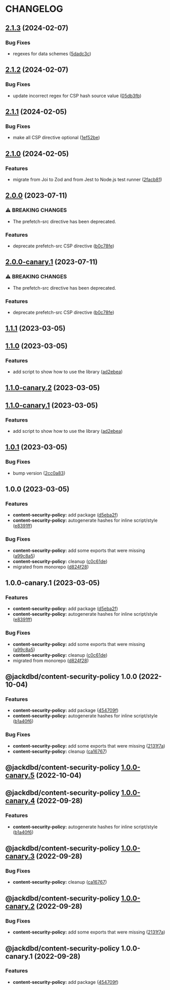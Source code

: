 # CHANGELOG

## [2.1.3](https://github.com/jackdbd/content-security-policy/compare/v2.1.2...v2.1.3) (2024-02-07)


### Bug Fixes

* regexes for data schemes ([5dadc3c](https://github.com/jackdbd/content-security-policy/commit/5dadc3c4218fb6139f06a78079412297b81cf236))

## [2.1.2](https://github.com/jackdbd/content-security-policy/compare/v2.1.1...v2.1.2) (2024-02-07)


### Bug Fixes

* update incorrect regex for CSP hash source value ([05db3fb](https://github.com/jackdbd/content-security-policy/commit/05db3fbda9852384b9a5f0ed56388b180eeb2600))

## [2.1.1](https://github.com/jackdbd/content-security-policy/compare/v2.1.0...v2.1.1) (2024-02-05)


### Bug Fixes

* make all CSP directive optional ([1ef52be](https://github.com/jackdbd/content-security-policy/commit/1ef52beaa1833fe34479c736e2924cf29cdc607d))

## [2.1.0](https://github.com/jackdbd/content-security-policy/compare/v2.0.0...v2.1.0) (2024-02-05)


### Features

* migrate from Joi to Zod and from Jest to Node.js test runner ([2facb81](https://github.com/jackdbd/content-security-policy/commit/2facb81589e5590168f59a450a89ec194fd3f914))

## [2.0.0](https://github.com/jackdbd/content-security-policy/compare/v1.1.1...v2.0.0) (2023-07-11)


### ⚠ BREAKING CHANGES

* The prefetch-src directive has been deprecated.

### Features

* deprecate prefetch-src CSP directive ([b0c78fe](https://github.com/jackdbd/content-security-policy/commit/b0c78fe37ac97820b91f037c645f2ea162611da8))

## [2.0.0-canary.1](https://github.com/jackdbd/content-security-policy/compare/v1.1.1...v2.0.0-canary.1) (2023-07-11)


### ⚠ BREAKING CHANGES

* The prefetch-src directive has been deprecated.

### Features

* deprecate prefetch-src CSP directive ([b0c78fe](https://github.com/jackdbd/content-security-policy/commit/b0c78fe37ac97820b91f037c645f2ea162611da8))

## [1.1.1](https://github.com/jackdbd/content-security-policy/compare/v1.1.0...v1.1.1) (2023-03-05)

## [1.1.0](https://github.com/jackdbd/content-security-policy/compare/v1.0.1...v1.1.0) (2023-03-05)


### Features

* add script to show how to use the library ([ad2ebea](https://github.com/jackdbd/content-security-policy/commit/ad2ebea41c43b4ca31132daa84e67eeeb1c9b2fb))

## [1.1.0-canary.2](https://github.com/jackdbd/content-security-policy/compare/v1.1.0-canary.1...v1.1.0-canary.2) (2023-03-05)

## [1.1.0-canary.1](https://github.com/jackdbd/content-security-policy/compare/v1.0.1...v1.1.0-canary.1) (2023-03-05)


### Features

* add script to show how to use the library ([ad2ebea](https://github.com/jackdbd/content-security-policy/commit/ad2ebea41c43b4ca31132daa84e67eeeb1c9b2fb))

## [1.0.1](https://github.com/jackdbd/content-security-policy/compare/v1.0.0...v1.0.1) (2023-03-05)


### Bug Fixes

* bump version ([2cc0a83](https://github.com/jackdbd/content-security-policy/commit/2cc0a831a27f8152a21a9d3409e954e0477bb2b7))

## 1.0.0 (2023-03-05)


### Features

* **content-security-policy:** add package ([d5eba2f](https://github.com/jackdbd/content-security-policy/commit/d5eba2f7c76bf39517f19e30bc9d465c2bc9210b))
* **content-security-policy:** autogenerate hashes for inline script/style ([e8391ff](https://github.com/jackdbd/content-security-policy/commit/e8391ff617b0a266164d61e0ad4bcb7f2cc4f5fc))


### Bug Fixes

* **content-security-policy:** add some exports that were missing ([a99c8a5](https://github.com/jackdbd/content-security-policy/commit/a99c8a518804f09da3257bf4e48a1fdac7d562ad))
* **content-security-policy:** cleanup ([c0c61de](https://github.com/jackdbd/content-security-policy/commit/c0c61deaf72e86ccb7e095e218ee4aa309efe580))
* migrated from monorepo ([d824f28](https://github.com/jackdbd/content-security-policy/commit/d824f2864aac769bba75d7220c780938c1d61570))

## 1.0.0-canary.1 (2023-03-05)


### Features

* **content-security-policy:** add package ([d5eba2f](https://github.com/jackdbd/content-security-policy/commit/d5eba2f7c76bf39517f19e30bc9d465c2bc9210b))
* **content-security-policy:** autogenerate hashes for inline script/style ([e8391ff](https://github.com/jackdbd/content-security-policy/commit/e8391ff617b0a266164d61e0ad4bcb7f2cc4f5fc))


### Bug Fixes

* **content-security-policy:** add some exports that were missing ([a99c8a5](https://github.com/jackdbd/content-security-policy/commit/a99c8a518804f09da3257bf4e48a1fdac7d562ad))
* **content-security-policy:** cleanup ([c0c61de](https://github.com/jackdbd/content-security-policy/commit/c0c61deaf72e86ccb7e095e218ee4aa309efe580))
* migrated from monorepo ([d824f28](https://github.com/jackdbd/content-security-policy/commit/d824f2864aac769bba75d7220c780938c1d61570))

## @jackdbd/content-security-policy 1.0.0 (2022-10-04)


### Features

* **content-security-policy:** add package ([454709f](https://github.com/jackdbd/calderone/commit/454709f7e84b1ee7c1880c5c7a25b4baff1ac199))
* **content-security-policy:** autogenerate hashes for inline script/style ([b1a40f6](https://github.com/jackdbd/calderone/commit/b1a40f630250d5d3d18bc2171d0875c357fe33e2))


### Bug Fixes

* **content-security-policy:** add some exports that were missing ([2131f7a](https://github.com/jackdbd/calderone/commit/2131f7a21540b1b9c2ac319b1d0a5dac3c297982))
* **content-security-policy:** cleanup ([ca16767](https://github.com/jackdbd/calderone/commit/ca167677885855f0612175efcf2ee6edf7372d1e))

## @jackdbd/content-security-policy [1.0.0-canary.5](https://github.com/jackdbd/calderone/compare/@jackdbd/content-security-policy@1.0.0-canary.4...@jackdbd/content-security-policy@1.0.0-canary.5) (2022-10-04)

## @jackdbd/content-security-policy [1.0.0-canary.4](https://github.com/jackdbd/calderone/compare/@jackdbd/content-security-policy@1.0.0-canary.3...@jackdbd/content-security-policy@1.0.0-canary.4) (2022-09-28)


### Features

* **content-security-policy:** autogenerate hashes for inline script/style ([b1a40f6](https://github.com/jackdbd/calderone/commit/b1a40f630250d5d3d18bc2171d0875c357fe33e2))

## @jackdbd/content-security-policy [1.0.0-canary.3](https://github.com/jackdbd/calderone/compare/@jackdbd/content-security-policy@1.0.0-canary.2...@jackdbd/content-security-policy@1.0.0-canary.3) (2022-09-28)


### Bug Fixes

* **content-security-policy:** cleanup ([ca16767](https://github.com/jackdbd/calderone/commit/ca167677885855f0612175efcf2ee6edf7372d1e))

## @jackdbd/content-security-policy [1.0.0-canary.2](https://github.com/jackdbd/calderone/compare/@jackdbd/content-security-policy@1.0.0-canary.1...@jackdbd/content-security-policy@1.0.0-canary.2) (2022-09-28)


### Bug Fixes

* **content-security-policy:** add some exports that were missing ([2131f7a](https://github.com/jackdbd/calderone/commit/2131f7a21540b1b9c2ac319b1d0a5dac3c297982))

## @jackdbd/content-security-policy 1.0.0-canary.1 (2022-09-28)


### Features

* **content-security-policy:** add package ([454709f](https://github.com/jackdbd/calderone/commit/454709f7e84b1ee7c1880c5c7a25b4baff1ac199))
